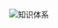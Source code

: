![知识体系](http://www.plantuml.com/plantuml/svg/BSqx3i8m303GlQU02zGxKnSsa5WuW4dSDi9s8dzKSNk4nFYcjtYWXJIjWcCwDosSbTBuj4SClm0O7lFMOizNEbdf6gGnbovmnNNzm8DHutc_EGXwaC58OOTtruEfRZJ_F2sazRzy0G00?)